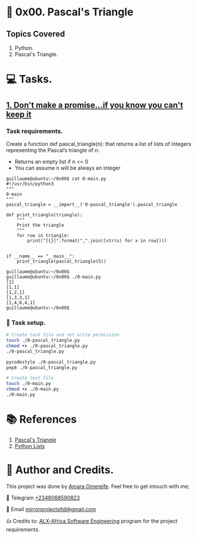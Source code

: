 # :book: 0x00. Pascal's Triangle
## Topics Covered
1. Python.
2. Pascal's Triangle.

# :computer: Tasks.
## [1. Don't make a promise...if you know you can't keep it](1-promise.js)
### Task requirements.
Create a function def pascal_triangle(n): that returns a list of lists of integers representing the Pascal’s triangle of n:

  *  Returns an empty list if n <= 0
  *  You can assume n will be always an integer
```
guillaume@ubuntu:~/0x00$ cat 0-main.py
#!/usr/bin/python3
"""
0-main
"""
pascal_triangle = __import__('0-pascal_triangle').pascal_triangle

def print_triangle(triangle):
    """
    Print the triangle
    """
    for row in triangle:
        print("[{}]".format(",".join([str(x) for x in row])))


if __name__ == "__main__":
    print_triangle(pascal_triangle(5))

guillaume@ubuntu:~/0x00$ 
guillaume@ubuntu:~/0x00$ ./0-main.py
[1]
[1,1]
[1,2,1]
[1,3,3,1]
[1,4,6,4,1]
guillaume@ubuntu:~/0x00$ 
```

### :wrench: Task setup.
```bash
# Create task file and set write permission.
touch ./0-pascal_triangle.py
chmod +x ./0-pascal_triangle.py
./0-pascal_triangle.py

pycodestyle ./0-pascal_triangle.py
pep8 ./0-pascal_triangle.py

# Create test file
touch ./0-main.py
chmod +x ./0-main.py
./0-main.py
```

# :books: References
1. [Pascal's Triangle](https://www.cuemath.com/algebra/pascals-triangle/)
2. [Python Lists](https://www.w3schools.com/python/python_lists.asp)

# :man: Author and Credits.
This project was done by [Amara Omereife](https://github.com/Marameref). Feel free to get intouch with me;

:iphone: Telegram [+2348068590823](https://t.me/Marameref)

:email: Email [mirrorprojectsltd@gmail.com](mailto:mirrorprojectsltd@gmail.com)

:thumbsup: Credits to: [ALX-Africa Software Engineering](https://www.alxafrica.com/) program for the project requirements.

